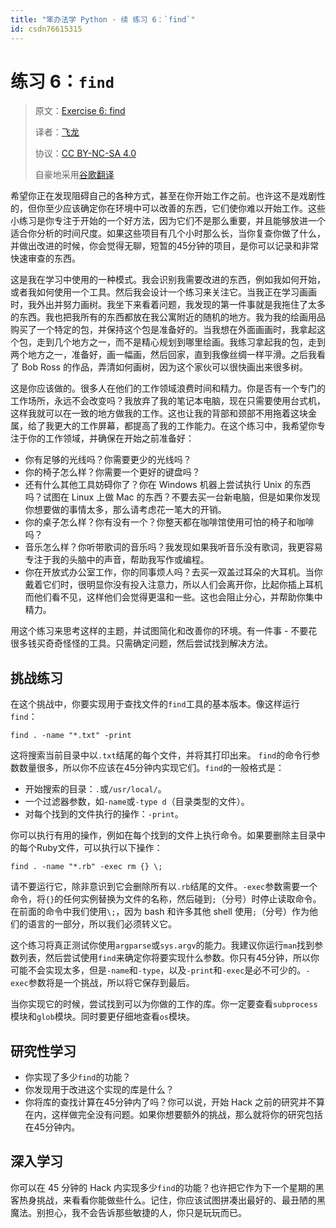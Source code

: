 ```yaml
---
title: "笨办法学 Python · 续 练习 6：`find`"
id: csdn76615315
---
```


# 练习 6：`find`

> 原文：[Exercise 6: find](https://learncodethehardway.org/more-python-book/ex6.html)
> 
> 译者：[飞龙](https://github.com/wizardforcel)
> 
> 协议：[CC BY-NC-SA 4.0](http://creativecommons.org/licenses/by-nc-sa/4.0/)
> 
> 自豪地采用[谷歌翻译](https://translate.google.cn/)

希望你正在发现阻碍自己的各种方式，甚至在你开始工作之前。也许这不是戏剧性的，但你至少应该确定你在环境中可以改善的东西，它们使你难以开始工作。这些小练习是你专注于开始的一个好方法，因为它们不是那么重要，并且能够放进一个适合你分析的时间尺度。如果这些项目有几个小时那么长，当你复查你做了什么，并做出改进的时候，你会觉得无聊，短暂的45分钟的项目，是你可以记录和非常快速审查的东西。

这是我在学习中使用的一种模式。我会识别我需要改进的东西，例如我如何开始，或者我如何使用一个工具。然后我会设计一个练习来关注它。当我正在学习画画时，我外出并努力画树。我坐下来看着问题，我发现的第一件事就是我拖住了太多的东西。我也把我所有的东西都放在我公寓附近的随机的地方。我为我的绘画用品购买了一个特定的包，并保持这个包是准备好的。当我想在外面画画时，我拿起这个包，走到几个地方之一，而不是精心规划到哪里绘画。我练习拿起我的包，走到两个地方之一，准备好，画一幅画，然后回家，直到我像丝绸一样平滑。之后我看了 Bob Ross 的作品，弄清如何画树，因为这个家伙可以很快画出来很多树。

这是你应该做的。很多人在他们的工作领域浪费时间和精力。你是否有一个专门的工作场所，永远不会改变吗？我放弃了我的笔记本电脑，现在只需要使用台式机，这样我就可以在一致的地方做我的工作。这也让我的背部和颈部不用拖着这块金属，给了我更大的工作屏幕，都提高了我的工作能力。在这个练习中，我希望你专注于你的工作领域，并确保在开始之前准备好：

*   你有足够的光线吗？你需要更少的光线吗？
*   你的椅子怎么样？你需要一个更好的键盘吗？
*   还有什么其他工具妨碍你了？你在 Windows 机器上尝试执行 Unix 的东西吗？试图在 Linux 上做 Mac 的东西？不要去买一台新电脑，但是如果你发现你想要做的事情太多，那么请考虑花一笔大的开销。
*   你的桌子怎么样？你有没有一个？你整天都在咖啡馆使用可怕的椅子和咖啡吗？
*   音乐怎么样？你听带歌词的音乐吗？我发现如果我听音乐没有歌词，我更容易专注于我的头脑中的声音，帮助我写作或编程。
*   你在开放式办公室工作，你的同事烦人吗？去买一双盖过耳朵的大耳机。当你戴着它们时，很明显你没有投入注意力，所以人们会离开你，比起你插上耳机而他们看不见，这样他们会觉得更温和一些。这也会阻止分心，并帮助你集中精力。

用这个练习来思考这样的主题，并试图简化和改善你的环境。有一件事 - 不要花很多钱买奇奇怪怪的工具。只需确定问题，然后尝试找到解决方法。

## 挑战练习

在这个挑战中，你要实现用于查找文件的`find`工具的基本版本。像这样运行`find`：

```
find . -name "*.txt" -print
```

这将搜索当前目录中以`.txt`结尾的每个文件，并将其打印出来。 `find`的命令行参数数量很多，所以你不应该在45分钟内实现它们。`find`的一般格式是：

*   开始搜索的目录：`.`或`/usr/local/`。
*   一个过滤器参数，如`-name`或`-type d`（目录类型的文件）。
*   对每个找到的文件执行的操作：`-print`。

你可以执行有用的操作，例如在每个找到的文件上执行命令。如果要删除主目录中的每个Ruby文件，可以执行以下操作：

```
find . -name "*.rb" -exec rm {} \;
```

请不要运行它，除非意识到它会删除所有以`.rb`结尾的文件。`-exec`参数需要一个命令，将`{}`的任何实例替换为文件的名称，然后碰到`;`（分号）时停止读取命令。在前面的命令中我们使用`\;`，因为 bash 和许多其他 shell 使用`;`（分号）作为他们的语言的一部分，所以我们必须转义它。

这个练习将真正测试你使用`argparse`或`sys.argv`的能力。我建议你运行`man`找到参数列表，然后尝试使用`find`来确定你将要实现什么参数。你只有45分钟，所以你可能不会实现太多，但是`-name`和`-type`，以及`-print`和`-exec`是必不可少的。`-exec`参数将是一个挑战，所以将它保存到最后。

当你实现它的时候，尝试找到可以为你做的工作的库。你一定要查看`subprocess`模块和`glob`模块。同时要更仔细地查看`os`模块。

## 研究性学习

*   你实现了多少`find`的功能？
*   你发现用于改进这个实现的库是什么？
*   你将库的查找计算在45分钟内了吗？你可以说，开始 Hack 之前的研究并不算在内，这样做完全没有问题。如果你想要额外的挑战，那么就将你的研究包括在45分钟内。

## 深入学习

你可以在 45 分钟的 Hack 内实现多少`find`的功能？也许把它作为下一个星期的黑客热身挑战，来看看你能做些什么。记住，你应该试图拼凑出最好的、最丑陋的黑魔法。别担心，我不会告诉那些敏捷的人，你只是玩玩而已。